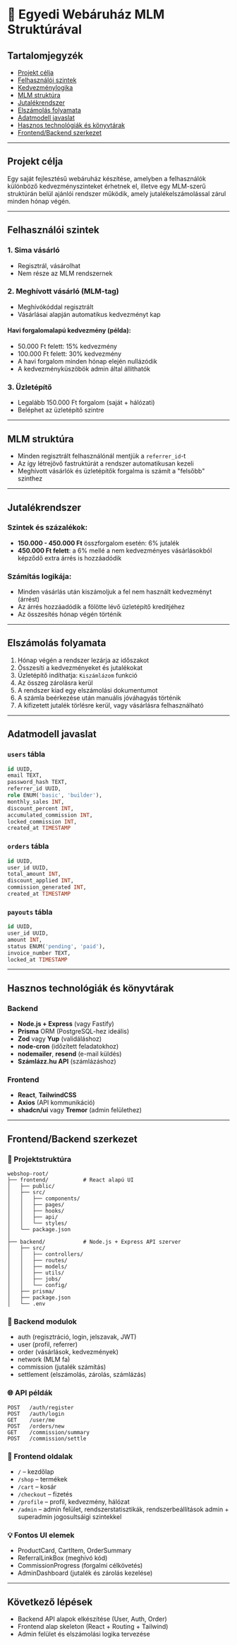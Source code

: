 # 🛒 Egyedi Webáruház MLM Struktúrával

## Tartalomjegyzék
- [Projekt célja](#projekt-célja)
- [Felhasználói szintek](#felhasználói-szintek)
- [Kedvezménylogika](#kedvezménylogika)
- [MLM struktúra](#mlm-struktúra)
- [Jutalékrendszer](#jutalékrendszer)
- [Elszámolás folyamata](#elszámolás-folyamata)
- [Adatmodell javaslat](#adatmodell-javaslat)
- [Hasznos technológiák és könyvtárak](#hasznos-technológiák-%C3%A9s-k%C3%B6nyvt%C3%A1rak)
- [Frontend/Backend szerkezet](#frontendbackend-szerkezet)

---

## Projekt célja
Egy saját fejlesztésű webáruház készítése, amelyben a felhasználók különböző kedvezményszinteket érhetnek el, illetve egy MLM-szerű struktúrán belül ajánlói rendszer működik, amely jutalékelszámolással zárul minden hónap végén.

---

## Felhasználói szintek

### 1. Sima vásárló
- Regisztrál, vásárolhat
- Nem része az MLM rendszernek

### 2. Meghívott vásárló (MLM-tag)
- Meghívókóddal regisztrált
- Vásárlásai alapján automatikus kedvezményt kap

#### Havi forgalomalapú kedvezmény (példa):
- 50.000 Ft felett: 15% kedvezmény
- 100.000 Ft felett: 30% kedvezmény
- A havi forgalom minden hónap elején nullázódik
- A kedvezményküszöbök admin által állíthatók

### 3. Üzletépítő
- Legalább 150.000 Ft forgalom (saját + hálózati)
- Beléphet az üzletépítő szintre

---

## MLM struktúra
- Minden regisztrált felhasználónál mentjük a `referrer_id`-t
- Az így létrejövő fastruktúrát a rendszer automatikusan kezeli
- Meghívott vásárlók és üzletépítők forgalma is számít a "felsőbb" szinthez

---

## Jutalékrendszer

### Szintek és százalékok:
- **150.000 - 450.000 Ft** összforgalom esetén: 6% jutalék
- **450.000 Ft felett**: a 6% mellé a nem kedvezményes vásárlásokból képződő extra árrés is hozzáadódik

### Számítás logikája:
- Minden vásárlás után kiszámoljuk a fel nem használt kedvezményt (árrést)
- Az árrés hozzáadódik a fölötte lévő üzletépítő kreditjéhez
- Az összesítés hónap végén történik

---

## Elszámolás folyamata
1. Hónap végén a rendszer lezárja az időszakot
2. Összesíti a kedvezményeket és jutalékokat
3. Üzletépítő indíthatja: `Kiszámlázom` funkció
4. Az összeg zárolásra kerül
5. A rendszer kiad egy elszámolási dokumentumot
6. A számla beérkezése után manuális jóváhagyás történik
7. A kifizetett jutalék törlésre kerül, vagy vásárlásra felhasználható

---

## Adatmodell javaslat

### `users` tábla
```sql
id UUID,
email TEXT,
password_hash TEXT,
referrer_id UUID,
role ENUM('basic', 'builder'),
monthly_sales INT,
discount_percent INT,
accumulated_commission INT,
locked_commission INT,
created_at TIMESTAMP
```

### `orders` tábla
```sql
id UUID,
user_id UUID,
total_amount INT,
discount_applied INT,
commission_generated INT,
created_at TIMESTAMP
```

### `payouts` tábla
```sql
id UUID,
user_id UUID,
amount INT,
status ENUM('pending', 'paid'),
invoice_number TEXT,
locked_at TIMESTAMP
```

---

## Hasznos technológiák és könyvtárak

### Backend
- **Node.js + Express** (vagy Fastify)
- **Prisma** ORM (PostgreSQL-hez ideális)
- **Zod** vagy **Yup** (validáláshoz)
- **node-cron** (időzített feladatokhoz)
- **nodemailer**, **resend** (e-mail küldés)
- **Számlázz.hu API** (számlázáshoz)

### Frontend
- **React**, **TailwindCSS**
- **Axios** (API kommunikáció)
- **shadcn/ui** vagy **Tremor** (admin felülethez)

---

## Frontend/Backend szerkezet

### 📁 Projektstruktúra
```
webshop-root/
├── frontend/           # React alapú UI
│   ├── public/
│   ├── src/
│   │   ├── components/
│   │   ├── pages/
│   │   ├── hooks/
│   │   ├── api/
│   │   └── styles/
│   └── package.json
│
├── backend/            # Node.js + Express API szerver
│   ├── src/
│   │   ├── controllers/
│   │   ├── routes/
│   │   ├── models/
│   │   ├── utils/
│   │   ├── jobs/
│   │   └── config/
│   ├── prisma/
│   ├── package.json
│   └── .env
```

### 🔁 Backend modulok
- auth (regisztráció, login, jelszavak, JWT)
- user (profil, referrer)
- order (vásárlások, kedvezmények)
- network (MLM fa)
- commission (jutalék számítás)
- settlement (elszámolás, zárolás, számlázás)

### 🌐 API példák
```
POST   /auth/register
POST   /auth/login
GET    /user/me
POST   /orders/new
GET    /commission/summary
POST   /commission/settle
```

### 🧩 Frontend oldalak
- `/` – kezdőlap
- `/shop` – termékek
- `/cart` – kosár
- `/checkout` – fizetés
- `/profile` – profil, kedvezmény, hálózat
- `/admin` – admin felület, rendszerstatisztikák, rendszerbeállítások admin + superadmin jogosultsáigi szintekkel

### 💡 Fontos UI elemek
- ProductCard, CartItem, OrderSummary
- ReferralLinkBox (meghívó kód)
- CommissionProgress (forgalmi célkövetés)
- AdminDashboard (jutalék és zárolás kezelése)

---

## Következő lépések
- Backend API alapok elkészítése (User, Auth, Order)
- Frontend alap skeleton (React + Routing + Tailwind)
- Admin felület és elszámolási logika tervezése
